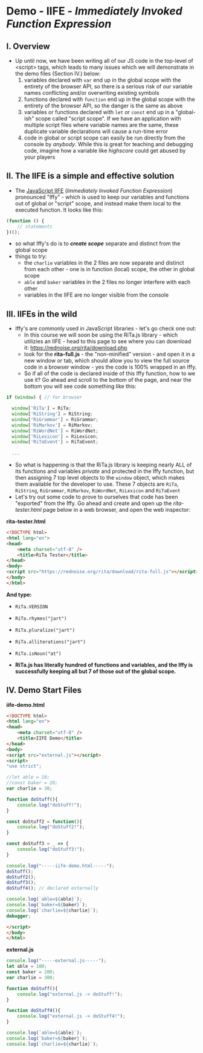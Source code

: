 # Demo - IIFE - *Immediately Invoked Function Expression*

## I. Overview
- Up until now, we have been writing all of our JS code in the top-level of &lt;script> tags, which leads to many issues which we will demonstrate in the demo files (Section IV.) below:
  1. variables declared with `var` end up in the global scope with the entirety of the browser API, so there is a serious risk of our variable names conflicting and/or overwriting existing symbols
  2. functions declared with `function` end up in the global scope with the entirety of the browser API, so the danger is the same as above
  3. variables or functions declared with `let` or `const` end up in a "global-ish" scope called "script scope". If we have an application with multiple script files where variable names are the same, these duplicate variable declarations will cause a run-time error
  4. code in global or script scope can easily be run directly from the console by *anybody*. While this is great for teaching and debugging code, imagine how a variable like *highscore* could get abused by your players 

## II. The IIFE is a simple and effective solution
- The [JavaScript IIFE](https://developer.mozilla.org/en-US/docs/Glossary/IIFE) (*Immediately Invoked Function Expression*) pronounced "Iffy" - which is used to keep our variables and functions out of global or "script" scope, and instead make them local to the executed function. It looks like this:

```js
(function () {
    // statements
})();
```

- so what Iffy's do is to ***create scope*** separate and distinct from the global scope
- things to try:
  - the `charlie` variables in the 2 files are now separate and distinct from each other - one is in function (local) scope, the other in global scope
  - `able` and `baker` variables in the 2 files no longer interfere with each other
  - variables in the IIFE are no longer visible from the console
  

## III. IIFEs in the wild
  - Iffy's are commonly used in JavaScript libraries - let's go check one out:
    - In this course we will soon be using the RiTa.js library - which utilizies an IIFE - head to this page to see where you can download it: https://rednoise.org/rita/download.php
    - look for the **rita-full.js** - the "non-minified" version - and open it in a new window or tab, which should allow you to view the full source code in a browser window - yes the code is 100% wrapped in an Iffy.
    - So if all of the code is declared inside of this Iffy function, how to we use it? Go ahead and scroll to the bottom of the page, and near the bottom you will see code something like this:
    
```js
if (window) { // for browser

  window['RiTa'] = RiTa;
  window['RiString'] = RiString;
  window['RiGrammar'] = RiGrammar;
  window['RiMarkov'] = RiMarkov;
  window['RiWordNet'] = RiWordNet;
  window['RiLexicon'] = RiLexicon;
  window['RiTaEvent'] = RiTaEvent;
  
  ...
```

- So what is happening is that the RiTa.js library is keeping nearly ALL of its functions and variables *private* and protected in the Iffy function, but then assigning 7 top level objects to the `window` object, which makes them available for the developer to use. These 7 objects are `RiTa`, `RiString`, `RiGrammar`, `RiMarkov`, `RiWordNet`, `RiLexicon` and `RiTaEvent`
- Let's try out some code to prove to ourselves that code has been "exported" from the Iffy. Go ahead and create and open up the *rita-tester.html* page below in a web browser, and open the web inspector: 

**rita-tester.html**

```html
<!DOCTYPE html>
<html lang="en">
<head>
	<meta charset="utf-8" />
	<title>RiTa Tester</title>
</head>
<body>
<script src="https://rednoise.org/rita/download/rita-full.js"></script>
</body>
</html>
```

**And type:**

- `RiTa.VERSION`
- `RiTa.rhymes("jart")`
- `RiTa.pluralize("jart")`
- `RiTa.alliterations("jart")`
- `RiTa.isNoun("at")`


- **RiTa.js has literally hundred of functions and variables, and the Iffy is successfully keeping all but 7 of those out of the global scope.**


## IV. Demo Start Files

**iife-demo.html**
```html
<!DOCTYPE html>
<html lang="en">
<head>
	<meta charset="utf-8" />
	<title>IIFE Demo</title>
</head>
<body>
<script src="external.js"></script>
<script>
"use strict";

//let able = 10;
//const baker = 20;
var charlie = 30;

function doStuff(){
	console.log("doStuff!");
}

const doStuff2 = function(){
	console.log("doStuff2!");
}

const doStuff3 = _ => {
	console.log("doStuff3!");
}

console.log("-----iife-demo.html-----");
doStuff();
doStuff2();
doStuff3();
doStuff4(); // declared externally

console.log(`able=${able}`);
console.log(`baker=${baker}`);
console.log(`charlie=${charlie}`);
debugger;

</script>
</body>
</html>

```

**external.js**

```js
console.log("-----external.js-----");
let able = 100;
const baker = 200;
var charlie = 300;

function doStuff(){
	console.log("external.js -> doStuff!");
}

function doStuff4(){
	console.log("external.js -> doStuff4!");
}

console.log(`able=${able}`);
console.log(`baker=${baker}`);
console.log(`charlie=${charlie}`);
```
